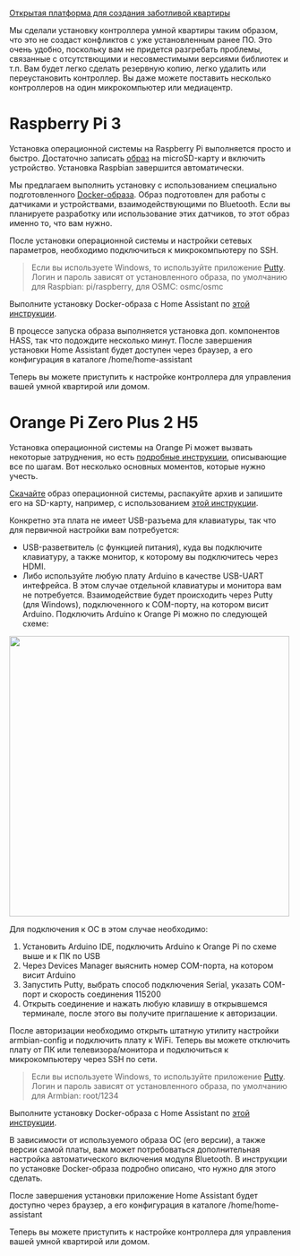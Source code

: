 [Открытая платформа для создания заботливой квартиры](http://cutecare.ru)

Мы сделали установку контроллера умной квартиры таким образом, что это не создаст конфликтов с уже установленным ранее ПО. Это очень удобно, поскольку вам не придется разгребать проблемы, связанные с отсутствющими и несовместимыми версиями библиотек и т.п. Вам будет легко сделать резервную копию, легко удалить или переустановить контроллер. Вы даже можете поставить несколько контроллеров на один микрокомпьютер или медиацентр.

# Raspberry Pi 3

Установка операционной системы на Raspberry Pi выполняется просто и быстро. 
Достаточно записать [образ](https://www.raspberrypi.org/downloads/raspbian/) на microSD-карту и включить устройство.
Установка Raspbian завершится автоматически.

Мы предлагаем выполнить установку с использованием специально подготовленного [Docker-образа](https://hub.docker.com/r/cutecare/rpi-home-assistant/). Образ подготовлен для работы с датчиками и устройствами, взаимодействующими по Bluetooth. Если вы планируете разработку или использование этих датчиков, то этот образ именно то, что вам нужно. 

После установки операционной системы и настройки сетевых параметров, необходимо подключиться к микрокомпьютеру по SSH. 

> Если вы используете Windows, то используйте приложение [Putty](http://www.putty.org/).
> Логин и пароль зависят от установленного образа, по умолчанию для Raspbian: pi/raspberry, для OSMC: osmc/osmc

Выполните установку Docker-образа c Home Assistant по [этой инструкции](https://github.com/cutecare/rpi-home-assistant).

В процессе запуска образа выполняется установка доп. компонентов HASS, так что подождите несколько минут. После завершения установки  Home Assistant будет доступен через браузер, а его конфигурация в каталоге /home/home-assistant

Теперь вы можете приступить к настройке контроллера для управления вашей умной квартирой или домом.

# Orange Pi Zero Plus 2 H5

Установка операционной системы на Orange Pi может вызвать некоторые затруднения, но есть [подробные инструкции](https://theturingsingularity.com/orange-pi-zero-plus-2-h5-resources/), описывающие все по шагам. Вот несколько основных моментов, которые нужно учесть.

[Скачайте](https://www.armbian.com/orange-pi-zero-2-h5/) образ операционной системы, распакуйте архив и запишите его на SD-карту, например, с использованием [этой инструкции](http://orangepi.su/content.php?p=68&c=Ustanovka%20vsekh%20OS%20krome%20Android%20na%20Orange%20Pi).

Конкретно эта плата не имеет USB-разъема для клавиатуры, так что для первичной настройки вам потребуется:

* USB-разветвитель (с функцией питания), куда вы подключите клавиатуру, а также монитор, к которому вы подключитесь через HDMI.
* Либо используйте любую плату Arduino в качестве USB-UART интефрейса. В этом случае отдельной клавиатуры и монитора вам не потребуется. Взаимодействие будет происходить через Putty (для Windows), подключенного к COM-порту, на котором висит Arduino. Подключить Arduino к Orange Pi можно по следующей схеме:

<img src="https://github.com/cutecare/cutecare-docs/blob/master/images/OrangePiTTL_bb.png?raw=true" width="500">

Для подключения к ОС в этом случае необходимо:

1. Установить Arduino IDE, подключить Arduino к Orange Pi по схеме выше и к ПК по USB
2. Через Devices Manager выяснить номер COM-порта, на котором висит Arduino
3. Запустить Putty, выбрать способ подключения Serial, указать COM-порт и скорость соединения 115200
4. Открыть соединение и нажать любую клавишу в открывшемся терминале, после этого вы получите приглашение к авторизации.

После авторизации необходимо открыть штатную утилиту настройки armbian-config и подключить плату к WiFi. Теперь вы можете отключить плату от ПК или телевизора/монитора и подключиться к микрокомпьютеру через SSH по сети. 

> Если вы используете Windows, то используйте приложение [Putty](http://www.putty.org/).
> Логин и пароль зависят от установленного образа, по умолчанию для Armbian: root/1234

Выполните установку Docker-образа c Home Assistant по [этой инструкции](https://github.com/cutecare/opi-home-assistant). 

В зависимости от используемого образа ОС (его версии), а также версии самой платы, вам может потребоваться дополнительная настройка автоматического включения модуля Bluetooth. В инструкции по установке Docker-образа подробно описано, что нужно для этого сделать.

После завершения установки приложение Home Assistant будет доступно через браузер, а его конфигурация в каталоге /home/home-assistant

Теперь вы можете приступить к настройке контроллера для управления вашей умной квартирой или домом.
